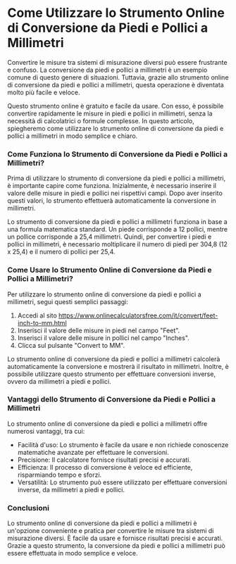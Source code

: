 Come Utilizzare lo Strumento Online di Conversione da Piedi e Pollici a Millimetri
==================================================================================

Convertire le misure tra sistemi di misurazione diversi può essere frustrante e confuso. La conversione da piedi e pollici a millimetri è un esempio comune di questo genere di situazioni. Tuttavia, grazie allo strumento online di conversione da piedi e pollici a millimetri, questa operazione è diventata molto più facile e veloce.

Questo strumento online è gratuito e facile da usare. Con esso, è possibile convertire rapidamente le misure in piedi e pollici in millimetri, senza la necessità di calcolatrici o formule complesse. In questo articolo, spiegheremo come utilizzare lo strumento online di conversione da piedi e pollici a millimetri in modo semplice e chiaro.

### Come Funziona lo Strumento di Conversione da Piedi e Pollici a Millimetri?

Prima di utilizzare lo strumento di conversione da piedi e pollici a millimetri, è importante capire come funziona. Inizialmente, è necessario inserire il valore delle misure in piedi e pollici nei rispettivi campi. Dopo aver inserito questi valori, lo strumento effettuerà automaticamente la conversione in millimetri.

Lo strumento di conversione da piedi e pollici a millimetri funziona in base a una formula matematica standard. Un piede corrisponde a 12 pollici, mentre un pollice corrisponde a 25,4 millimetri. Quindi, per convertire i piedi e pollici in millimetri, è necessario moltiplicare il numero di piedi per 304,8 (12 x 25,4) e il numero di pollici per 25,4.

### Come Usare lo Strumento Online di Conversione da Piedi e Pollici a Millimetri?

Per utilizzare lo strumento online di conversione da piedi e pollici a millimetri, segui questi semplici passaggi:

1. Accedi al sito <https://www.onlinecalculatorsfree.com/it/convert/feet-inch-to-mm.html>
2. Inserisci il valore delle misure in piedi nel campo "Feet".
3. Inserisci il valore delle misure in pollici nel campo "Inches".
4. Clicca sul pulsante "Convert to MM".

Lo strumento online di conversione da piedi e pollici a millimetri calcolerà automaticamente la conversione e mostrerà il risultato in millimetri. Inoltre, è possibile utilizzare questo strumento per effettuare conversioni inverse, ovvero da millimetri a piedi e pollici.

### Vantaggi dello Strumento di Conversione da Piedi e Pollici a Millimetri

Lo strumento online di conversione da piedi e pollici a millimetri offre numerosi vantaggi, tra cui:

- Facilità d'uso: Lo strumento è facile da usare e non richiede conoscenze matematiche avanzate per effettuare le conversioni.
- Precisione: Il calcolatore fornisce risultati precisi e accurati.
- Efficienza: Il processo di conversione è veloce ed efficiente, risparmiando tempo e sforzi.
- Versatilità: Lo strumento può essere utilizzato per effettuare conversioni inverse, da millimetri a piedi e pollici.

### Conclusioni

Lo strumento online di conversione da piedi e pollici a millimetri è un'opzione conveniente e pratica per convertire le misure tra sistemi di misurazione diversi. È facile da usare e fornisce risultati precisi e accurati. Grazie a questo strumento, la conversione da piedi e pollici a millimetri può essere effettuata in modo semplice e veloce.